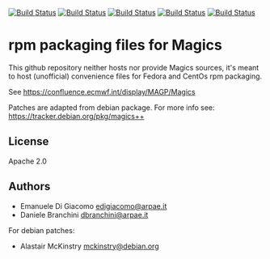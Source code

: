 [![Build Status](https://simc.arpae.it/moncic-ci/Magics-rpm/rocky8.png)](https://simc.arpae.it/moncic-ci/Magics-rpm/)
[![Build Status](https://simc.arpae.it/moncic-ci/Magics-rpm/rocky9.png)](https://simc.arpae.it/moncic-ci/Magics-rpm/)
[![Build Status](https://simc.arpae.it/moncic-ci/Magics-rpm/fedora40.png)](https://simc.arpae.it/moncic-ci/Magics-rpm/)
[![Build Status](https://simc.arpae.it/moncic-ci/Magics-rpm/fedora42.png)](https://simc.arpae.it/moncic-ci/Magics-rpm/)
[![Build Status](https://copr.fedorainfracloud.org/coprs/simc/stable/package/Magics/status_image/last_build.png)](https://copr.fedorainfracloud.org/coprs/simc/stable/package/Magics/)

# rpm packaging files for Magics

This github repository neither hosts nor provide Magics sources, it's meant to
host (unofficial) convenience files for Fedora and CentOs rpm packaging.

See https://confluence.ecmwf.int/display/MAGP/Magics

Patches are adapted from debian package.
For more info see: https://tracker.debian.org/pkg/magics++

## License

Apache 2.0

## Authors

* Emanuele Di Giacomo <edigiacomo@arpae.it>
* Daniele Branchini <dbranchini@arpae.it>

For debian patches:
* Alastair McKinstry <mckinstry@debian.org>
